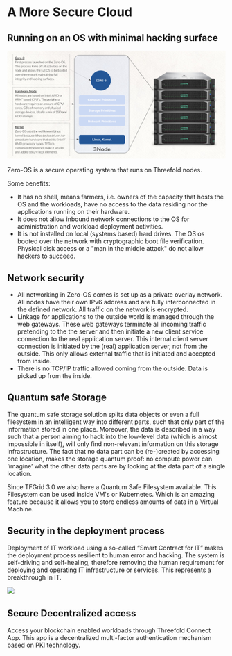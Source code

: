 # A More Secure Cloud

## Running on an OS with minimal hacking surface

![](img/secure_zos_.jpg)

Zero-OS is a secure operating system that runs on Threefold nodes.

Some benefits:

- It has no shell, means farmers, i.e. owners of the capacity that hosts the OS and the workloads, have no access to the data residing nor the applications running on their hardware.
- It does not allow inbound network connections to the OS for administration and workload deployment activities.
- It is not installed on local (systems based) hard drives.  The OS os booted over the network with cryptographic boot file verification.  Physical disk access or a "man in the middle attack" do not allow hackers to succeed.


## Network security

- All networking in Zero-OS comes is set up as a private overlay network. All nodes have their own IPv6 address and are fully interconnected in the defined network. All traffic on the network is encrypted.
- Linkage for applications to the outside world is managed through the web gateways. These web gateways terminate all incoming traffic pretending to the the server and then initiate a new client service connection to the real application server.  This internal client server connection is initiated by the (real) application server, not from the outside.  This only allows external traffic that is initiated and accepted from inside.
- There is no TCP/IP traffic allowed coming from the outside. Data is picked up from the inside.

## Quantum safe Storage

The quantum safe storage solution splits data objects or even a full filesystem in an intelligent way into different parts, such that only part of the information stored in one place. Moreover, the data is described in a way such that a person aiming to hack into the low-level data (which is almost impossible in itself), will only find non-relevant information on this storage infrastructure.
The fact that no data part can be (re-)created by accessing one location, makes the storage quantum proof: no compute power can ‘imagine’ what the other data parts are by looking at the data part of a single location.

Since TFGrid 3.0 we also have a Quantum Safe Filesystem available. This Filesystem can be used inside VM's or Kubernetes. Which is an amazing feature because it allows you to store endless amounts of data in a Virtual Machine.

## Security in the deployment process

Deployment of IT workload using a so-called “Smart Contract for IT” makes the deployment process resilient to human error and hacking. The system is self-driving and self-healing, therefore removing the human requirement for deploying and operating IT infrastructure or services. This represents a breakthrough in IT. 

![](img/smart_contract_it_.jpg)


## Secure Decentralized access

Access your blockchain enabled workloads through Threefold Connect App. This app is a decentralized multi-factor authentication mechanism based on PKI technology.
